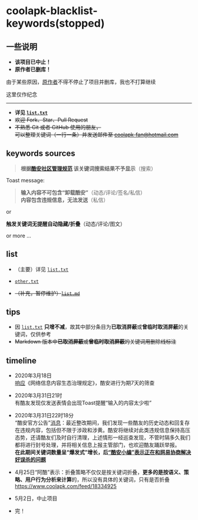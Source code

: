 # coolapk-blacklist-keywords(stopped)
## 一些说明

-  **该项目已中止！**
-  **原作者已删库！**

由于某些原因，[原作者](https://github.com/Coolapk-Fan)不得不停止了项目并删库，我也不打算继续

这里仅作纪念

<hr>

-  **详见 [`list.txt`](https://github.com/Coolapk-Fan/coolapk-blacklist-keywords/blob/master/list.txt)**
-  ~~欢迎 Fork、Star、Pull Request~~
-  ~~不熟悉 Git 或者 GitHub 使用的朋友，<br>可以整理关键词（一行一条）并发送邮件至 coolapk-fan@hotmail.com~~
## keywords sources

> **根据[酷安社区管理规范](https://github.com/Coolapk-Fan/communitySpecification) 该关键词搜索结果不予显示**（搜索）

Toast message: 

> **输入内容不可包含“卸载酷安”**（动态/评论/签名/私信）<br>
 **内容包含违规信息，无法发送**（私信）

 or 

 **触发关键词无提醒自动隐藏/折叠**（动态/评论/图文）

  or more ...
## list
-  （主要）详见 [`list.txt`](https://github.com/Coolapk-Fan/coolapk-blacklist-keywords/blob/master/list.txt)
-   [`other.txt`](https://github.com/Coolapk-Fan/coolapk-blacklist-keywords/blob/master/other.txt)

-  ~~（补充，暂停维护）[`list.md`](https://github.com/Coolapk-Fan/coolapk-blacklist-keywords/blob/master/list.txt)~~
## tips
-  因 [`list.txt`](https://github.com/Coolapk-Fan/coolapk-blacklist-keywords/blob/master/list.txt) **只增不减**，故其中部分条目为**已取消屏蔽**或**曾临时取消屏蔽**的关键词，仅供参考
-  ~~Markdown 版本中**已取消屏蔽**或**曾临时取消屏蔽**的关键词用删除线标注~~

## timeline
- 2020年3月18日 <br>[响应](https://www.coolapk.com/feed/17375619)《网络信息内容生态治理规定》，酷安进行为期7天的筛查
- 2020年3月31日21时 <br>有酷友发现仅发送表情会出现Toast提醒“输入的内容太少啦”
- 2020年3月31日22时18分 <br>“酷安官方公告”[消息](https://www.coolapk.com/feed/17734430)：最近整改期间，我们发现一些酷友的历史动态和回复存在违规内容，包括但不限于涉政和涉黄。酷安将继续对此类违规信息保持高压态势，还请酷友们及时自行清理，上述情形一经巡查发现，不管时隔多久我们都将进行封号处理，并将相关信息上报主管部门，也欢迎酷友踊跃举报。 <br>
**在此期间关键词数量呈“爆发式”增长，后[“酷安小编”表示正在和网易协商解决好误杀的问题](https://www.coolapk.com/feed/17783309)**
- 4月25日“阿酷”表示：折叠策略不仅仅是按关键词折叠，**更多的是按语义、策略、用户行为分析来计算**的，所以没有具体的关键词，只有是否折叠 https://www.coolapk.com/feed/18334925
- 5月2日，中止项目

- 完！
